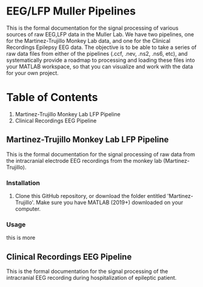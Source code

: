 # EEG/LFP Muller Pipelines

This is the formal documentation for the signal processing of various sources of raw EEG,LFP data in the Muller Lab. We have two pipelines, one for the Martinez-Trujillo Monkey Lab data, and one for the Clinical Recordings Epilepsy EEG data. The objective is to be able to take a series of raw data files from either of the pipelines (.ccf, .nev, .ns2, .ns6, etc), and systematically provide a roadmap to processing and loading these files into your MATLAB workspace, so that you can visualize and work with the data for your own project.


# Table of Contents

<ol> 
<li> Martinez-Trujillo Monkey Lab LFP Pipeline </li>

<li>  Clinical Recordings EEG Pipeline</li>
</ol> 


## Martinez-Trujillo Monkey Lab LFP Pipeline

This is the formal documentation for the signal processing of raw data from the intracranial electrode EEG recordings from the monkey lab (Martinez-Trujillo). 

### Installation 

<ol> 
  <li> Clone this GitHub repository, or download the folder entitled 'Martinez-Trujillo'. Make sure you have MATLAB (2019+) downloaded on your computer. </li>
</ol>

### Usage 

this is more



## Clinical Recordings EEG Pipeline

This is the formal documentation for the signal processing of the intracranial EEG recording during hospitalization of epileptic patient.

